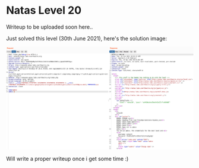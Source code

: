# Natas Level 20
Writeup to be uploaded soon here.. 

Just solved this level (30th June 2021), here's the solution image:

![](./images/Level20_solution.png)

Will write a proper writeup once i get some time  :)
